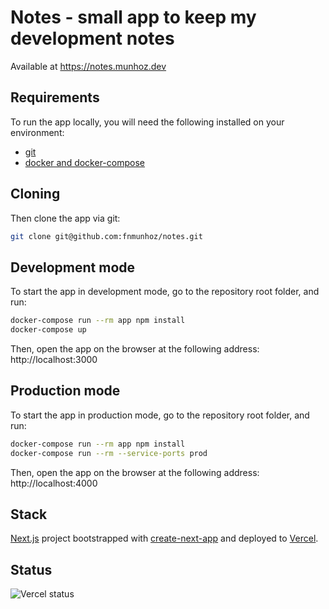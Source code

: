 # Notes - small app to keep my development notes

Available at https://notes.munhoz.dev

## Requirements

To run the app locally, you will need the following installed on your environment:

  * [git](https://git-scm.com/book/en/v2/Getting-Started-Installing-Git)
  * [docker and docker-compose](https://docs.docker.com/get-docker/)

## Cloning

Then clone the app via git:

```sh
git clone git@github.com:fnmunhoz/notes.git
```


## Development mode

To start the app in development mode, go to the repository root folder, and run:

```sh
docker-compose run --rm app npm install
docker-compose up
```

Then, open the app on the browser at the following address: http://localhost:3000

## Production mode

To start the app in production mode, go to the repository root folder, and run:

```sh
docker-compose run --rm app npm install
docker-compose run --rm --service-ports prod
```

Then, open the app on the browser at the following address: http://localhost:4000

## Stack

[Next.js](https://nextjs.org) project bootstrapped with [create-next-app](https://github.com/vercel/next.js/tree/canary/packages/create-next-app) and deployed to [Vercel](https://vercel.com).

## Status

![Vercel status](https://therealsujitk-vercel-badge.vercel.app/?app=notes-munhoz-dev)



